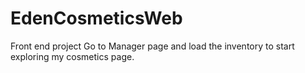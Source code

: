 # EdenCosmeticsWeb
Front end project 
Go to Manager page and load the inventory to start exploring my cosmetics page.

